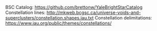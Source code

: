 BSC Catalog: https://github.com/brettonw/YaleBrightStarCatalog
Constellation lines: http://mkweb.bcgsc.ca/universe-voids-and-superclusters/constellation.shapes.iau.txt
Constellation delimitations: https://www.iau.org/public/themes/constellations/